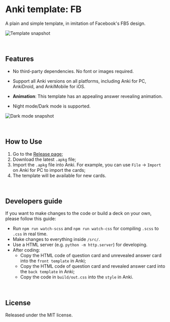 # Anki template: FB

A plain and simple template, in imitation of Facebook's FB5 design.

![Template snapshot](https://user-images.githubusercontent.com/5251264/137313872-61b02de4-65fe-4dd8-9dcd-75f3d9123b80.png)

<br>

## Features

- No third-party dependencies. No font or images required.
- Support all Anki versions on all platforms, including Anki for PC, AnkiDroid, and AnkiMobile for iOS.
- **Animation**: This template has an appealing answer revealing animation.

- Night mode/Dark mode is supported.

![Dark mode snapshot](https://user-images.githubusercontent.com/5251264/137314169-3a51d046-4e09-4be6-af50-75e214e05fcc.png)

<br>

## How to Use

1. Go to the [Release page](https://github.com/ipid/anki-template-fb/releases);
2. Download the latest `.apkg` file;
3. Import the `.apkg` file into Anki. For example, you can use `File` -> `Import` on Anki for PC to import the cards;
4. The template will be available for new cards.

<br>

## Developers guide

If you want to make changes to the code or build a deck on your own, please follow this guide:

- Run `npm run watch-scss` and `npm run watch-css` for compiling `.scss` to `.css` in real time.
- Make changes to everything inside `/src/`.
- Use a HTML server (e.g. `python -m http.server`) for developing.
- After coding:
  - Copy the HTML code of question card and unrevealed answer card into the `front template` in Anki;
  - Copy the HTML code of question card and revealed answer card into the `back template` in Anki;
  - Copy the code in `build/out.css` into the `style` in Anki.

<br>

## License

Released under the MIT license.

